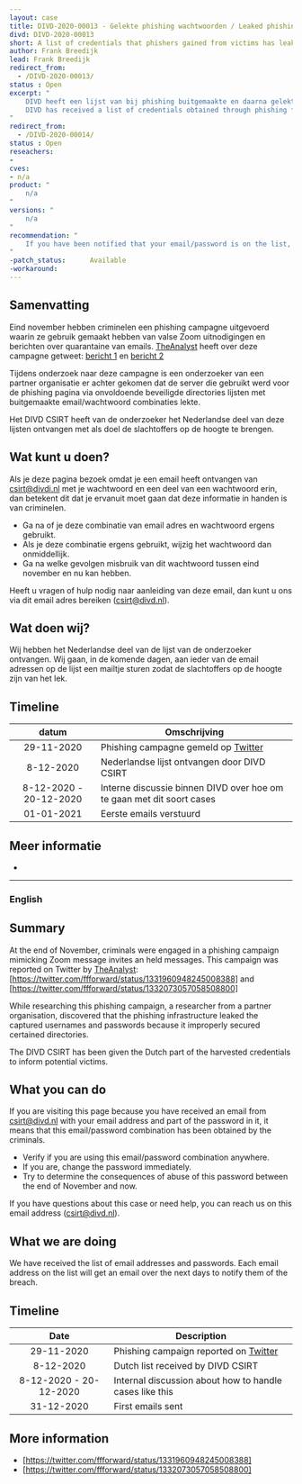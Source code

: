 ```yaml
---
layout: case
title: DIVD-2020-00013 - Gelekte phishing wachtwoorden / Leaked phishing credentials
divd: DIVD-2020-00013
short: A list of credentials that phishers gained from victims has leaked and has been recoved.
author: Frank Breedijk
lead: Frank Breedijk
redirect_from:
  - /DIVD-2020-00013/
status : Open
excerpt: "
	DIVD heeft een lijst van bij phishing buitgemaakte en daarna gelekte email en wachtwoorden van een partner ontvangen / 
	DIVD has received a list of credentials obtained through phishing from a partner.
"
redirect_from:
  - /DIVD-2020-00014/
status : Open
reseachers:
-
cves:
- n/a
product: "
	n/a
"
versions: "
	n/a
"
recommendation: "
	If you have been notified that your email/password is on the list, change and stop using this particular password.
"
-patch_status:	 	Available
-workaround:		
---
```


## Samenvatting

Eind november hebben criminelen een phishing campagne uitgevoerd waarin ze gebruik gemaakt hebben van valse Zoom uitnodigingen en berichten over quarantaine van emails. [TheAnalyst](https://twitter.com/ffforward/) heeft over deze campagne getweet: [bericht 1](https://twitter.com/ffforward/status/1331960948245008388) en  [bericht 2](https://twitter.com/ffforward/status/1332073057058508800)

Tijdens onderzoek naar deze campagne is een onderzoeker van een partner organisatie er achter gekomen dat de server die gebruikt werd voor de phishing pagina via onvoldoende beveiligde directories lijsten met buitgemaakte email/wachtwoord combinaties lekte.

Het DIVD CSIRT heeft van de onderzoeker het Nederlandse deel van deze lijsten ontvangen met als doel de slachtoffers op de hoogte te brengen.

## Wat kunt u doen?

Als je deze pagina bezoek omdat je een email heeft ontvangen van csirt@divdi.nl met je wachtwoord en een deel van een wachtwoord erin, dan betekent dit dat je ervanuit moet gaan dat deze informatie in handen is van criminelen.

* Ga na of je deze combinatie van email adres en wachtwoord ergens gebruikt.
* Als je deze combinatie ergens gebruikt, wijzig het wachtwoord dan onmiddellijk.
* Ga na welke gevolgen misbruik van dit wachtwoord tussen eind november en nu kan hebben.

Heeft u vragen of hulp nodig naar aanleiding van deze email, dan kunt u ons via dit email adres bereiken (csirt@divd.nl). 

## Wat doen wij?

Wij hebben het Nederlandse deel van de lijst van de onderzoeker ontvangen. Wij gaan, in de komende dagen,  aan ieder van de email adressen op de lijst een mailtje sturen zodat de slachtoffers op de hoogte zijn van het lek. 


## Timeline

| datum | Omschrijving |
|:-----:|-------------|
| 29-11-2020 | Phishing campagne gemeld op [Twitter](https://twitter.com/ffforward/status/1331960948245008388) |
| 8-12-2020 | Nederlandse lijst ontvangen door DIVD CSIRT |
| 8-12-2020 - 20-12-2020 | Interne discussie binnen DIVD over hoe om te gaan met dit soort cases |
| 01-01-2021 | Eerste emails verstuurd |


## Meer informatie
*

<hr>

### English

## Summary

At the end of November, criminals were engaged in a phishing campaign mimicking Zoom message invites an held messages. This campaign was reported on Twitter by [TheAnalyst](https://twitter.com/ffforward/): [https://twitter.com/ffforward/status/1331960948245008388] and [https://twitter.com/ffforward/status/1332073057058508800]

While researching this phishing campaign, a researcher from a partner organisation, discovered that the phishing infrastructure leaked the captured usernames and passwords because it improperly secured certained directories.

The DIVD CSIRT has been given the Dutch part of the harvested credentials to inform potential victims.

## What you can do

If you are visiting this page because you have received an email from csirt@divd.nl with your email address and part of the password in it, it means that this email/password combination has been obtained by the criminals.

* Verify if you are using this email/password combination anywhere.
* If you are, change the password immediately.
* Try to determine the consequences of abuse of this password between the end of November and now.

If you have questions about this case or need help, you can reach us on this email address (csirt@divd.nl).

## What we are doing

We have received the list of email addresses and passwords. Each email address on the list will get an email over the next days to notify them of the breach.

## Timeline

| Date  | Description |
|:-----:|-------------|
| 29-11-2020 | Phishing campaign reported on [Twitter](https://twitter.com/ffforward/status/1331960948245008388) |
| 8-12-2020 | Dutch list received by DIVD CSIRT |
| 8-12-2020 - 20-12-2020 | Internal discussion about how to handle cases like this |
| 31-12-2020 | First emails sent |

## More information
* [https://twitter.com/ffforward/status/1331960948245008388]
* [https://twitter.com/ffforward/status/1332073057058508800]

